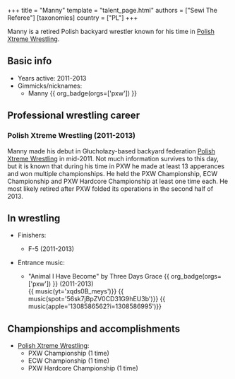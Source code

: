 +++
title = "Manny"
template = "talent_page.html"
authors = ["Sewi The Referee"]
[taxonomies]
country = ["PL"]
+++

Manny is a retired Polish backyard wrestler known for his time in [Polish Xtreme Wrestling](@/o/pxw.md).

## Basic info

* Years active: 2011-2013
* Gimmicks/nicknames:
  - Manny {{ org_badge(orgs=['pxw']) }}

## Professional wrestling career

### Polish Xtreme Wrestling (2011-2013)

Manny made his debut in Głuchołazy-based backyard federation [Polish Xtreme Wrestling](@/o/pxw.md) in mid-2011. Not much information survives to this day, but it is known that during his time in PXW he made at least 13 apperances and won multiple championships. He held the PXW Championship, ECW Championship and PXW Hardcore Championship at least one time each. He most likely retired after PXW folded its operations in the second half of 2013.

## In wrestling

* Finishers:
  - F-5 (2011-2013)

* Entrance music:
  - "Animal I Have Become" by Three Days Grace
  {{ org_badge(orgs=['pxw']) }} (2011-2013) <br>
  {{ music(yt='xqds0B_meys')}}
  {{ music(spot='56sk7jBpZV0CD31G9hEU3b')}}
  {{ music(apple='1308586562?i=1308586995')}}

 ## Championships and accomplishments

 * [Polish Xtreme Wrestling](@/o/pxw.md):
   - PXW Championship (1 time)
   - ECW Championship (1 time)
   - PXW Hardcore Championship (1 time)
